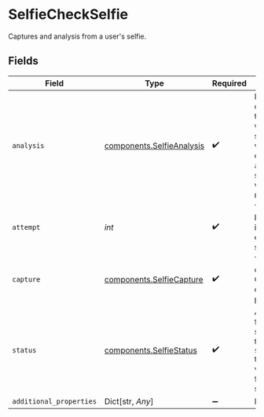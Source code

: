 # SelfieCheckSelfie

Captures and analysis from a user's selfie.


## Fields

| Field                                                                                                                                                                                     | Type                                                                                                                                                                                      | Required                                                                                                                                                                                  | Description                                                                                                                                                                               | Example                                                                                                                                                                                   |
| ----------------------------------------------------------------------------------------------------------------------------------------------------------------------------------------- | ----------------------------------------------------------------------------------------------------------------------------------------------------------------------------------------- | ----------------------------------------------------------------------------------------------------------------------------------------------------------------------------------------- | ----------------------------------------------------------------------------------------------------------------------------------------------------------------------------------------- | ----------------------------------------------------------------------------------------------------------------------------------------------------------------------------------------- |
| `analysis`                                                                                                                                                                                | [components.SelfieAnalysis](../../models/components/selfieanalysis.md)                                                                                                                    | :heavy_check_mark:                                                                                                                                                                        | High level descriptions of how the associated selfie was processed. If a selfie fails verification, the details in the `analysis` object should help clarify why the selfie was rejected. |                                                                                                                                                                                           |
| `attempt`                                                                                                                                                                                 | *int*                                                                                                                                                                                     | :heavy_check_mark:                                                                                                                                                                        | The `attempt` field begins with 1 and increments with each subsequent selfie upload.                                                                                                      | 1                                                                                                                                                                                         |
| `capture`                                                                                                                                                                                 | [components.SelfieCapture](../../models/components/selfiecapture.md)                                                                                                                      | :heavy_check_mark:                                                                                                                                                                        | The image or video capture of a selfie. Only one of image or video URL will be populated per selfie.                                                                                      |                                                                                                                                                                                           |
| `status`                                                                                                                                                                                  | [components.SelfieStatus](../../models/components/selfiestatus.md)                                                                                                                        | :heavy_check_mark:                                                                                                                                                                        | An outcome status for this specific selfie. Distinct from the overall `selfie_check.status` that summarizes the verification outcome from one or more selfies.                            | success                                                                                                                                                                                   |
| `additional_properties`                                                                                                                                                                   | Dict[str, *Any*]                                                                                                                                                                          | :heavy_minus_sign:                                                                                                                                                                        | N/A                                                                                                                                                                                       |                                                                                                                                                                                           |